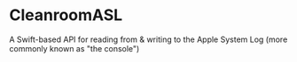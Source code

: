 # CleanroomASL

A Swift-based API for reading from &amp; writing to the Apple System Log (more commonly known as "the console")
